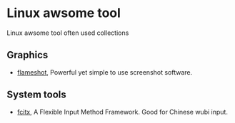 # Linux awsome tool
Linux awsome tool often used collections

## Graphics
* [flameshot](https://github.com/lupoDharkael/flameshot), Powerful yet simple to use screenshot software. 
## System tools
* [fcitx](https://github.com/fcitx/fcitx), A Flexible Input Method Framework. Good for Chinese wubi input.
